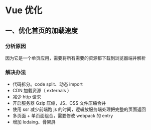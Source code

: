 # Vue 优化

## 一、优化首页的加载速度

### 分析原因

因为它是一个单页应用，需要将所有需要的资源都下载到浏览器端并解析

### 解决办法

- 代码拆分。code split、动态 import
- CDN 加载资源（ externals ）
- 减少 http 请求
- 开启服务器 Gzip 压缩，JS、CSS 文件压缩合并
- 使用 ssr 减少前端跑 js 的时间，逻辑放服务端处理把完整的页面返回
- 多页面 + 单页面组合，需要修改 webpack 的 entry
- 增加 lodaing、骨架屏

